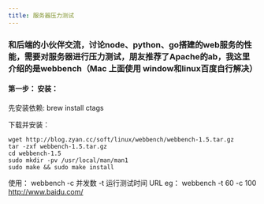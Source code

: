 ```yaml
---
title: 服务器压力测试
---
```


### 和后端的小伙伴交流，讨论node、python、go搭建的web服务的性能，需要对服务器进行压力测试，朋友推荐了Apache的ab，我这里介绍的是webbench（Mac 上面使用 window和linux百度自行解决）

#### 第一步： 安装：
先安装依赖:
    brew install ctags

下载并安装：
```
wget http://blog.zyan.cc/soft/linux/webbench/webbench-1.5.tar.gz
tar -zxf webbench-1.5.tar.gz
cd webbench-1.5
sudo mkdir -pv /usr/local/man/man1
sudo make && sudo make install
```

使用： webbench -c 并发数 -t 运行测试时间 URL
eg： webbench -t 60 -c 100 http://www.baidu.com/
